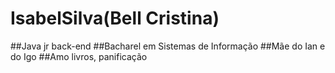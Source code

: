 # IsabelSilva(Bell Cristina)

##Java jr back-end
##Bacharel em Sistemas de Informação
##Mãe do Ian e do Igo
##Amo livros, panificação
